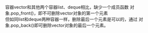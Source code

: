 容器vector和其他两个容器list、deque相比，缺少一个成员函数 对象.pop_front()，即不可删除vector对象的第一个元素 \
但如同list和deque两种容器一样，删除最后一个元素是可以的，通过  对象.pop_back()即可删除vector对象的最后一个元素。
